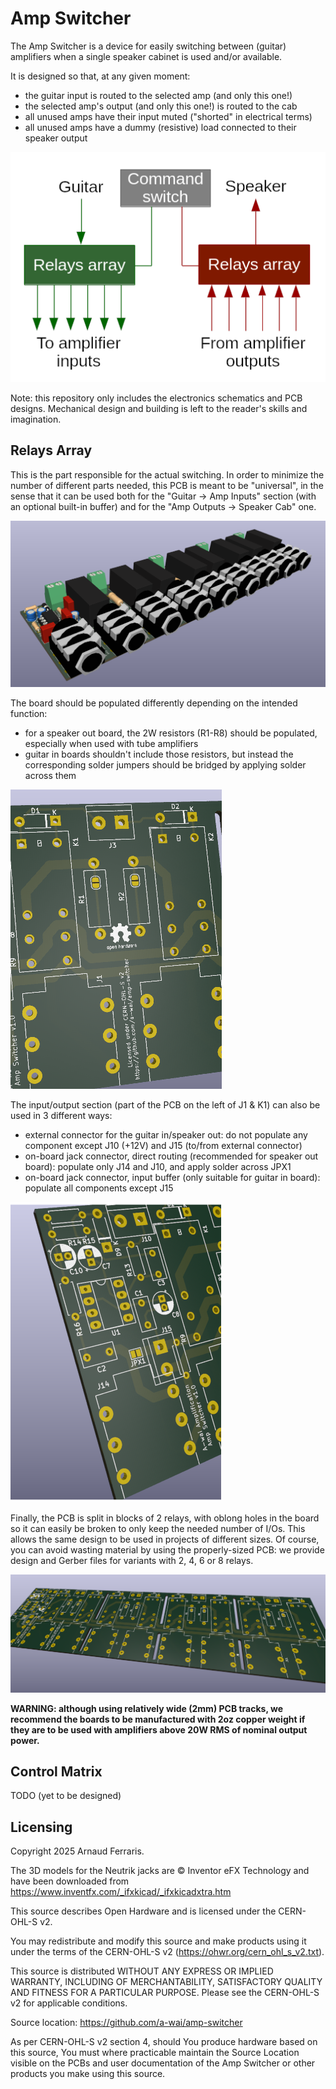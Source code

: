 # Amp Switcher

The Amp Switcher is a device for easily switching between (guitar) amplifiers
when a single speaker cabinet is used and/or available.

It is designed so that, at any given moment:
* the guitar input is routed to the selected amp (and only this one!)
* the selected amp's output (and only this one!) is routed to the cab
* all unused amps have their input muted ("shorted" in electrical terms)
* all unused amps have a dummy (resistive) load connected to their speaker
  output

![](img/block-diagram.png)

Note: this repository only includes the electronics schematics and PCB designs.
Mechanical design and building is left to the reader's skills and imagination.

## Relays Array

This is the part responsible for the actual switching. In order to minimize the
number of different parts needed, this PCB is meant to be "universal", in the
sense that it can be used both for the "Guitar -> Amp Inputs" section (with an
optional built-in buffer) and for the "Amp Outputs -> Speaker Cab" one.

![](img/relays-array-8.png)

The board should be populated differently depending on the intended function:
* for a speaker out board, the 2W resistors (R1-R8) should be populated,
  especially when used with tube amplifiers
* guitar in boards shouldn't include those resistors, but instead the
  corresponding solder jumpers should be bridged by applying solder across them

![](img/relays-jumper-closeup.png)

The input/output section (part of the PCB on the left of J1 & K1) can also be
used in 3 different ways:
* external connector for the guitar in/speaker out: do not populate any
  component except J10 (+12V) and J15 (to/from external connector)
* on-board jack connector, direct routing (recommended for speaker out board):
  populate only J14 and J10, and apply solder across JPX1
* on-board jack connector, input buffer (only suitable for guitar in board):
  populate all components except J15

![](img/relays-io-section.png)

Finally, the PCB is split in blocks of 2 relays, with oblong holes in the board
so it can easily be broken to only keep the needed number of I/Os. This allows
the same design to be used in projects of different sizes. Of course, you can
avoid wasting material by using the properly-sized PCB: we provide design and
Gerber files for variants with 2, 4, 6 or 8 relays.

![](img/relays-bare-pcb.png)

**WARNING: although using relatively wide (2mm) PCB tracks, we recommend the
boards to be manufactured with 2oz copper weight if they are to be used with
amplifiers above 20W RMS of nominal output power.**

## Control Matrix

TODO (yet to be designed)

## Licensing

Copyright 2025 Arnaud Ferraris.

The 3D models for the Neutrik jacks are © Inventor eFX Technology and have been
downloaded from https://www.inventfx.com/_ifxkicad/_ifxkicadxtra.htm

This source describes Open Hardware and is licensed under the CERN-OHL-S v2.

You may redistribute and modify this source and make products using it
under the terms of the CERN-OHL-S v2 (https://ohwr.org/cern_ohl_s_v2.txt).

This source is distributed WITHOUT ANY EXPRESS OR IMPLIED WARRANTY, INCLUDING
OF MERCHANTABILITY, SATISFACTORY QUALITY AND FITNESS FOR A PARTICULAR PURPOSE.
Please see the CERN-OHL-S v2 for applicable conditions.

Source location: https://github.com/a-wai/amp-switcher

As per CERN-OHL-S v2 section 4, should You produce hardware based on this
source, You must where practicable maintain the Source Location visible on the
PCBs and user documentation of the Amp Switcher or other products you make
using this source.
